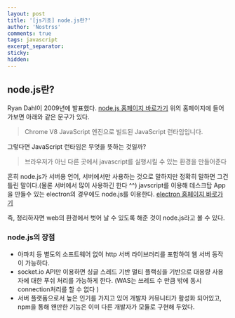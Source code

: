 ```yaml
---
layout: post
title: '[js기초] node.js란?'
author: 'Nostrss'
comments: true
tags: javascript
excerpt_separator:
sticky:
hidden:
---
```


## node.js란?
Ryan Dahl이 2009년에 발표했다. 
[node.js 홈페이지 바로가기](https://nodejs.org/ko/)
위의 홈페이지에 들어가보면 아래와 같은 문구가 있다.

> Chrome V8 JavaScript 엔진으로 빌드된 JavaScript 런타임입니다.

그렇다면 JavaScript 런타임은 무엇을 뜻하는 것일까?
> 브라우저가 아닌 다른 곳에서 javascript를 실행시킬 수 있는 환경을 만들어준다

흔히 node.js가 서버용 언어, 서버에서만 사용하는 것으로 말하지만 정확히 말하면 그건 틀린 말이다.(물론 서버에서 많이 사용하긴 한다 ^^)
javscript를 이용해 데스크탑 App을 만들수 있는 electron의 경우에도 node.js를 이용한다.
[electron 홈페이지 바로가기](https://www.electronjs.org/)

즉, 정리하자면 web의 환경에서 벗어 날 수 있도록 해준 것이 node.js라고 볼 수 있다.


### node.js의 장점
- 아파치 등 별도의 소프트웨어 없이 http 서버 라이브러리를 포함하여 웹 서버 동작이 가능하다.
- socket.io API만 이용하면 싱글 스레드 기반 멀티 플랙싱을 기반으로 대용량 사용자에 대한 푸쉬 처리를 가능하게 한다. (WAS는 쓰레드 수 만큼 밖에 동시 connection처리를 할 수 없다 )
- 서버 플랫폼으로서 높은 인기를 가지고 있어 개발자 커뮤니티가 활성화 되어있고, npm을 통해 왠만한 기능은 이미 다른 개발자가 모듈로 구현해 두었다.






